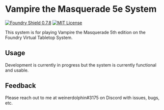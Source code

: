 # Vampire the Masquerade 5e System

[![Foundry Shield 0.7.8]][Foundry URL]
[![MIT License]][MIT URL]

This system is for playing Vampire the Masquerade 5th edition on the Foundry Virtual Tabletop System.

## Usage

Development is currently in progress but the system is currently functional and usable.

## Feedback

Please reach out to me at weinerdolphin#3175 on Discord with issues, bugs, etc.


[Foundry Shield 0.7.8]: https://img.shields.io/badge/Foundry-0.7.8-informational
[Foundry URL]: https://foundryvtt.com

[MIT License]: https://img.shields.io/badge/License-MIT-green
[MIT URL]: https://github.com/Rayji96/foundry-V5/blob/main/LICENSE